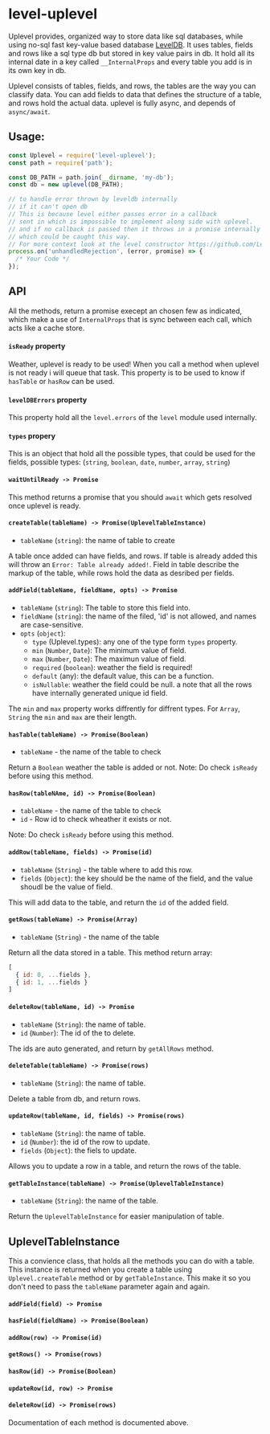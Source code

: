# level-uplevel

Uplevel provides, organized way to store data like sql databases, while
using no-sql fast key-value based database [LevelDB](https://github.com/Level/level).
It uses tables, fields and rows like a sql type db but stored in
key value pairs in db. It hold all its internal date in a key
called `__InternalProps` and every table you add is in its own key in db.

Uplevel consists of tables, fields, and rows, the tables
are the way you can classify data. You can add fields to data
that defines the structure of a table, and rows hold the actual data.
uplevel is fully async, and depends of `async/await`.

## Usage:
```javascript
const Uplevel = require('level-uplevel');
const path = require('path');

const DB_PATH = path.join(__dirname, 'my-db');
const db = new uplevel(DB_PATH);

// to handle error thrown by leveldb internally
// if it can't open db
// This is because level either passes error in a callback
// sent in which is impossible to implement along side with uplevel.
// and if no callback is passed then it throws in a promise internally
// which could be caught this way.
// For more context look at the level constructor https://github.com/Level/level#const-db--levellocation-options-callback
process.on('unhandledRejection', (error, promise) => {
  /* Your Code */
});
```

## API

All the methods, return a promise execept an chosen few as indicated,
which make a use of `InternalProps` that is sync between each call, which
acts like a cache store.

#### `isReady` property

Weather, uplevel is ready to be used! When you call a method
when uplevel is not ready i will queue that task. This property
is to be used to know if `hasTable` or `hasRow` can be used.

#### `levelDBErrors` property

This property hold all the `level.errors` of the `level` module used internally.

#### `types` propery

This is an object that hold all the possible types, that could be used
for the fields, possible types: (`string`, `boolean`, `date`, `number`, `array`, `string`)

#### `waitUntilReady -> Promise`

This method returns a promise that you should `await` which
gets resolved once uplevel is ready.

#### `createTable(tableName) -> Promise(UplevelTableInstance)`
  - `tableName` (`string`):  the name of table to create

A table once added can have fields, and rows. If table is already added
this will throw an `Error: Table already added!`. Field in table describe the
markup of the table, while rows hold the data as desribed per fields.

#### `addField(tableName, fieldName, opts) -> Promise`
  - `tableName` (`string`): The table to store this
  field into.
  - `fieldName` (`string`): the name of the filed, 'id' is not allowed, and names are case-sensitive.
  - `opts` (`object`):
    * `type` (Uplevel.types): any one of the type form `types` property.
    * `min` (`Number`, `Date`): The minimum value of field.
    * `max` (`Number`, `Date`): The maximun value of field.
    * `required` (`boolean`): weather the field is required!
    * `default` (any): the default value, this can be a function.
    * `isNullable`: weather the field could be null.
    a note that all the rows have internally generated unique id field.

The `min` and `max` property works diffrently for diffrent types.
For `Array`, `String` the `min` and `max` are their length.

#### `hasTable(tableName) -> Promise(Boolean)`
  - `tableName` - the name of the table to check

  Return a `Boolean` weather the table is added or not.
  Note: Do check `isReady` before using this method.

#### `hasRow(tableNAme, id) -> Promise(Boolean)`
  - `tableName` - the name of the table to check
  - `id` - Row id to check wheather it exists or not.

  Note: Do check `isReady` before using this method.

#### `addRow(tableName, fields) -> Promise(id)`
  - `tableName` (`String`) - the table where to add this row.
  - `fields` (`Object`): the key should be the name of the field,
    and the value shoudl be the value of field.

  This will add data to the table, and return the `id` of the added field.

#### `getRows(tableName) -> Promise(Array)`
  - `tableName` (`String`) - the name of the table

Return all the data stored in a table. This method return array:
```javascript
[
  { id: 0, ...fields },
  { id: 1, ...fields }
]
```

#### `deleteRow(tableName, id) -> Promise`
  - `tableName` (`String`): the name of table.
  - `id` (`Number`): The id of the to delete.

  The ids are auto generated, and return by `getAllRows` method.

#### `deleteTable(tableName) -> Promise(rows)`
  - `tableName` (`String`): the name of table.

  Delete a table from db, and return rows.

#### `updateRow(tableName, id, fields) -> Promise(rows)`
  - `tableName` (`String`): the name of table.
  - `id` (`Number`): the id of the row to update.
  - `fields` (`Object`): the fiels to update.

  Allows you to update a row in a table, and return the
  rows of the table.

#### `getTableInstance(tableName) -> Promise(UplevelTableInstance)`
  - `tableName` (`String`): the name of the table.

  Return the `UplevelTableInstance` for easier manipulation of table.

## UplevelTableInstance

This a convience class, that holds all the methods you can
do with a table. This instance is returned when you create a
table using `Uplevel.createTable` method or by `getTableInstance`. This make it so you don't need
to pass the `tableName` parameter again and again.

#### `addField(field) -> Promise`
#### `hasField(fieldName) -> Promise(Boolean)`
#### `addRow(row) -> Promise(id)`
#### `getRows() -> Promise(rows)`
#### `hasRow(id) -> Promise(Boolean)`
#### `updateRow(id, row) -> Promise`
#### `deleteRow(id) -> Promise(rows)`

Documentation of each method is documented above.
